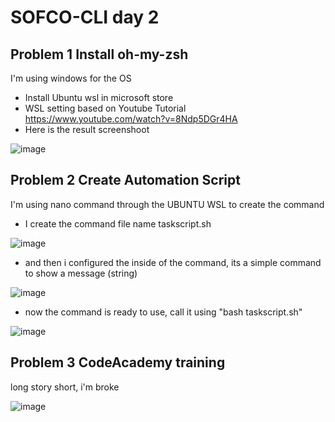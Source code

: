 # SOFCO-CLI day 2


## Problem 1 Install oh-my-zsh

I'm using windows for the OS

- Install Ubuntu wsl in microsoft store
- WSL setting based on Youtube Tutorial 
https://www.youtube.com/watch?v=8Ndp5DGr4HA
- Here is the result screenshoot

![image](https://user-images.githubusercontent.com/97284723/185007779-8717d7a6-2748-4eed-baea-7d1b754cfe87.png)



## Problem 2 Create Automation Script

I'm using nano command through the UBUNTU WSL to create the command


- I create the command file name taskscript.sh

![image](https://user-images.githubusercontent.com/97284723/185008306-dc1cf0b8-b815-43dd-9f24-146c44fff980.png)


- and then i configured the inside of the command, its a simple command to show a message (string)

![image](https://user-images.githubusercontent.com/97284723/185008387-9bc65138-e2d9-4162-8455-9b1149903b34.png)


- now the command is ready to use, call it using "bash taskscript.sh"

![image](https://user-images.githubusercontent.com/97284723/185008724-ebbff190-b665-4340-afaa-8936e8aaeaff.png)



## Problem 3 CodeAcademy training

long story short, i'm broke

![image](https://user-images.githubusercontent.com/97284723/185008807-33375c89-7105-4f00-b97a-3abcad5877fc.png)
